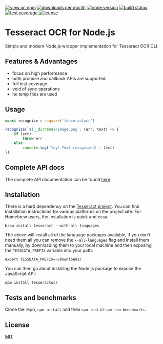 [![view on npm](http://img.shields.io/npm/v/tesseractocr.svg?style=flat-square)](https://www.npmjs.com/package/tesseractocr)
[![downloads per month](http://img.shields.io/npm/dm/tesseractocr.svg?style=flat-square)](https://www.npmjs.com/package/tesseractocr)
[![node version](https://img.shields.io/badge/node-%3E=4-brightgreen.svg?style=flat-square)](https://nodejs.org/download)
[![build status](https://img.shields.io/travis/schwarzkopfb/tesseract-ocr.svg?style=flat-square)](https://travis-ci.org/schwarzkopfb/tesseract-ocr)
[![test coverage](https://img.shields.io/coveralls/schwarzkopfb/tesseract-ocr.svg?style=flat-square)](https://coveralls.io/github/schwarzkopfb/tesseract-ocr)
[![license](https://img.shields.io/npm/l/tesseractocr.svg?style=flat-square)](https://github.com/schwarzkopfb/tesseractocr/blob/master/LICENSE)

# Tesseract OCR for Node.js

Simple and modern Node.js wrapper implementation for Tesseract OCR CLI.

## Features & Advantages

- focus on high performance
- both promise and callback APIs are supported
- full test coverage
- void of sync operations
- no temp files are used

## Usage

```js
const recognize = require('tesseractocr')

recognize(`${__dirname}/image.png`, (err, text) => {
    if (err)
        throw err
    else
        console.log('Yay! Text recognized!', text)
})

```

## Complete API docs

The complete API documentation can be found [here](/docs.md)

## Installation

There is a hard dependency on the [Tesseract project](https://github.com/tesseract-ocr/tesseract).  You can find installation instructions for various platforms on the project site. For Homebrew users, the installation is quick and easy.

    brew install tesseract --with-all-languages

The above will install all of the language packages available, if you don't need them all you can remove the `--all-languages` flag and install them manually, by downloading them to your local machine and then exposing the `TESSDATA_PREFIX` variable into your path:

    export TESSDATA_PREFIX=~/Downloads/

You can then go about installing the Node.js package to expose the JavaScript API:

    npm install tesseractocr

## Tests and benchmarks

Clone the repo, `npm install` and then `npm test` or `npm run benchmarks`.

## License

[MIT](/LICENSE)